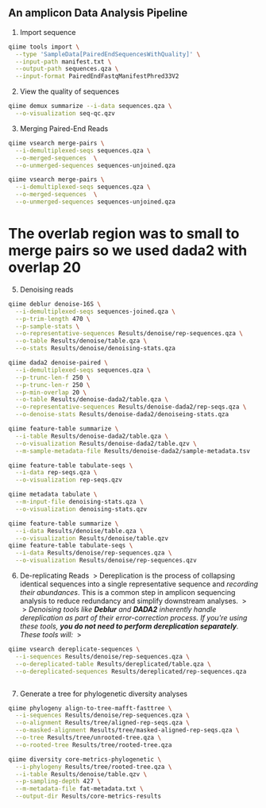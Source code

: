 ## An amplicon Data Analysis Pipeline

1. Import sequence
``` bash 
qiime tools import \
  --type 'SampleData[PairedEndSequencesWithQuality]' \
  --input-path manifest.txt \
  --output-path sequences.qza \
  --input-format PairedEndFastqManifestPhred33V2
```

2. View the quality of sequences
``` bash 
qiime demux summarize --i-data sequences.qza \
  --o-visualization seq-qc.qzv
```
3. Merging Paired-End Reads
``` bash 
qiime vsearch merge-pairs \
  --i-demultiplexed-seqs sequences.qza \
  --o-merged-sequences  \
  --o-unmerged-sequences sequences-unjoined.qza

qiime vsearch merge-pairs \
  --i-demultiplexed-seqs sequences.qza \
  --o-merged-sequences  \
  --o-unmerged-sequences sequences-unjoined.qza

```

#  The overlab region was to small to merge pairs so we used dada2 with overlap 20
5. Denoising reads
``` bash 
qiime deblur denoise-16S \
  --i-demultiplexed-seqs sequences-joined.qza \
  --p-trim-length 470 \
  --p-sample-stats \
  --o-representative-sequences Results/denoise/rep-sequences.qza \
  --o-table Results/denoise/table.qza \
  --o-stats Results/denoise/denoising-stats.qza
```
``` bash
qiime dada2 denoise-paired \
  --i-demultiplexed-seqs sequences.qza \
  --p-trunc-len-f 250 \
  --p-trunc-len-r 250 \
  --p-min-overlap 20 \
  --o-table Results/denoise-dada2/table.qza \
  --o-representative-sequences Results/denoise-dada2/rep-seqs.qza \
  --o-denoise-stats Results/denoise-dada2/denoiseing-stats.qza

qiime feature-table summarize \
  --i-table Results/denoise-dada2/table.qza \
  --o-visualization Results/denoise-dada2/table.qzv \
  --m-sample-metadata-file Results/denoise-dada2/sample-metadata.tsv

qiime feature-table tabulate-seqs \
  --i-data rep-seqs.qza \
  --o-visualization rep-seqs.qzv

qiime metadata tabulate \
  --m-input-file denoising-stats.qza \
  --o-visualization denoising-stats.qzv
```
``` bash 
qiime feature-table summarize \
  --i-data Results/denoise/table.qza \
  --o-visualization Results/denoise/table.qzv
qiime feature-table tabulate-seqs \
  --i-data Results/denoise/rep-sequences.qza \
  --o-visualization Results/denoise/rep-sequences.qzv
```

6. De-replicating Reads
 >   Dereplication is the process of collapsing identical sequences into a single representative sequence and *recording their abundances*. This is a common step in amplicon sequencing analysis to reduce redundancy and simplify downstream analyses. 
 >   
 >   *Denoising tools like **Deblur** and **DADA2** inherently handle dereplication as part of their error-correction process. If you're using these tools, **you do not need to perform dereplication separately**. These tools will:*
 >   
``` bash 
qiime vsearch dereplicate-sequences \
  --i-sequences Results/denoise/rep-sequences.qza \
  --o-dereplicated-table Results/dereplicated/table.qza \
  --o-dereplicated-sequences Results/dereplicated/rep-sequences.qza
```

``` 
```
7. Generate a tree for phylogenetic diversity analyses
``` bash 
qiime phylogeny align-to-tree-mafft-fasttree \
  --i-sequences Results/denoise/rep-sequences.qza \
  --o-alignment Results/tree/aligned-rep-seqs.qza \
  --o-masked-alignment Results/tree/masked-aligned-rep-seqs.qza \
  --o-tree Results/tree/unrooted-tree.qza \
  --o-rooted-tree Results/tree/rooted-tree.qza
```

``` bash 
qiime diversity core-metrics-phylogenetic \
  --i-phylogeny Results/tree/rooted-tree.qza \
  --i-table Results/denoise/table.qzv \
  --p-sampling-depth 427 \
  --m-metadata-file fat-metadata.txt \
  --output-dir Results/core-metrics-results
```

